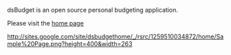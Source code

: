 dsBudget is an open source personal budgeting application.

Please visit the [home page](http://sites.google.com/site/dsbudgethome/)

http://sites.google.com/site/dsbudgethome/_/rsrc/1259510034872/home/Sample%20Page.png?height=400&width=263